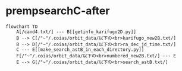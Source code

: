 # prempsearchC-after

```mermaid
flowchart TD
    A[/cand4.txt/] --- B[[getinfo_karifugo2D.py]]
    B --> C[/"~"/.coias/orbit_data/以下の<br>karifugo_new2B.txt/]
    B --> D[/"~"/.coias/orbit_data/以下の<br>ra_dec_jd_time.txt/]
    C --- E[[make_search_astB_in_each_directory.py]]
    F[/"~"/.coias/orbit_data/以下の<br>numbered_new2B.txt/] --- E
    E --> G[/"~"/.coias/orbit_data/以下の<br>search_astB.txt/]
``````

<!--
    click B "https://github.com/COIAS-program/COIAS_program_github/blob/main/src4_prempsearchC-after/getinfo_karifugo2D.py"
    click E "https://github.com/COIAS-program/COIAS_program_github/blob/main/src4_prempsearchC-after/make_search_astB_in_each_directory.py"

    click A "https://github.com/COIAS-program/COIAS_program_github/blob/main/flowcharts/sample2/cand4.txt"
    click C "https://github.com/COIAS-program/COIAS_program_github/blob/main/flowcharts/sample3/karifugo_new2B.txt"
    click D "https://github.com/COIAS-program/COIAS_program_github/blob/main/flowcharts/sample3/ra_dec_jd_time.txt"
    click F "https://github.com/COIAS-program/COIAS_program_github/blob/main/flowcharts/sample2/numbered_new2B.txt"
    click G "https://github.com/COIAS-program/COIAS_program_github/blob/main/flowcharts/sample3/search_astB.txt"
-->